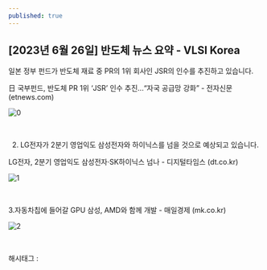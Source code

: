 ```yaml
---
published: true
---
```

## [2023년 6월 26일] 반도체 뉴스 요약 - VLSI Korea

일본 정부 펀드가 반도체 재료 중 PR의 1위 회사인 JSR의 인수를 추진하고 있습니다.

日 국부펀드, 반도체 PR 1위 ‘JSR’ 인수 추진...“자국 공급망 강화” - 전자신문 (etnews.com)

![0](/asset/img/223139434225/0.png)

​

2. LG전자가 2분기 영업익도 삼성전자와 하이닉스를 넘을 것으로 예상되고 있습니다.

LG전자, 2분기 영업익도 삼성전자·SK하이닉스 넘나 - 디지털타임스 (dt.co.kr)

![1](/asset/img/223139434225/1.png)

​

3.자동차칩에 들어갈 GPU 삼성, AMD와 함께 개발 - 매일경제 (mk.co.kr)

![2](/asset/img/223139434225/2.png)

​

 해시태그 : 